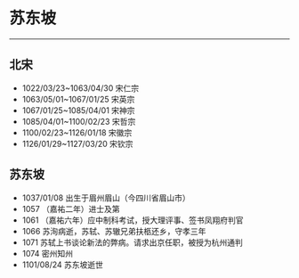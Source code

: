 # 苏东坡

----

## 北宋

- 1022/03/23~1063/04/30 宋仁宗
- 1063/05/01~1067/01/25 宋英宗
- 1067/01/25~1085/04/01 宋神宗
- 1085/04/01~1100/02/23 宋哲宗
- 1100/02/23~1126/01/18 宋徽宗
- 1126/01/29~1127/03/20 宋钦宗


## 苏东坡

- 1037/01/08 出生于眉州眉山（今四川省眉山市）
- 1057 （嘉祐二年）进士及第
- 1061 （嘉祐六年）应中制科考试，授大理评事、签书凤翔府判官
- 1066 苏洵病逝，苏轼、苏辙兄弟扶柩还乡，守孝三年
- 1071 苏轼上书谈论新法的弊病。请求出京任职，被授为杭州通判
- 1074 密州知州
- 1101/08/24 苏东坡逝世

